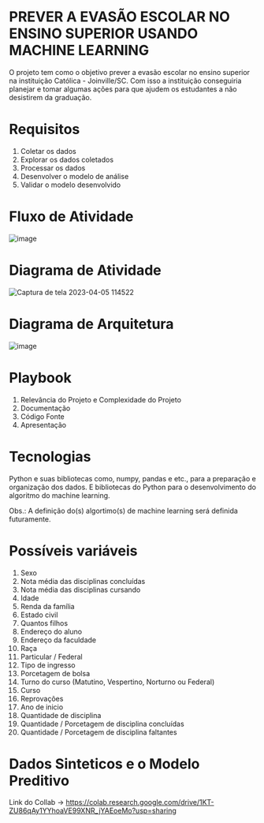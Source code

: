 # PREVER A EVASÃO ESCOLAR NO ENSINO SUPERIOR USANDO MACHINE LEARNING

O projeto tem como o objetivo prever a evasão escolar no ensino superior na instituição Católica - Joinville/SC. Com isso a instituição conseguiria planejar e tomar algumas ações para que ajudem os estudantes a não desistirem da graduação. 

# Requisitos

1. Coletar os dados
2. Explorar os dados coletados
3. Processar os dados
4. Desenvolver o modelo de análise
5. Validar o modelo desenvolvido

# Fluxo de Atividade

![image](https://user-images.githubusercontent.com/70415298/230111753-da090dd8-7be5-403a-b9d7-2e5466569a39.png)

# Diagrama de Atividade

![Captura de tela 2023-04-05 114522](https://user-images.githubusercontent.com/70415298/230118206-e9cd9ab7-1b50-4f01-9b11-f75c021fd4dc.png)

# Diagrama de Arquitetura

![image](https://user-images.githubusercontent.com/70415298/236086858-c49fac85-7ba7-4e58-8fc0-903daefcce0d.png)

# Playbook

1. Relevância do Projeto e Complexidade do Projeto
2. Documentação
3. Código Fonte
4. Apresentação

# Tecnologias

Python e suas bibliotecas como, numpy, pandas e etc., para a preparação e organização dos dados. E bibliotecas do Python para o desenvolvimento do algoritmo do machine learning.

Obs.: A definição do(s) algortimo(s) de machine learning será definida futuramente.

# Possíveis variáveis

1. Sexo
2. Nota média das disciplinas concluídas
3. Nota média das disciplinas cursando
4. Idade
5. Renda da família
6. Estado civil
7. Quantos filhos
8. Endereço do aluno
9. Endereço da faculdade
10. Raça
11. Particular / Federal
12. Tipo de ingresso
13. Porcetagem de bolsa 
14. Turno do curso (Matutino, Vespertino, Norturno ou Federal) 
15. Curso
16. Reprovações
17. Ano de inicio
18. Quantidade de disciplina
19. Quantidade / Porcetagem de disciplina concluídas
20. Quantidade / Porcetagem de disciplina faltantes

# Dados Sinteticos e o Modelo Preditivo

Link do Collab -> https://colab.research.google.com/drive/1KT-ZU86qAy1YYhoaVE99XNR_jYAEoeMo?usp=sharing 
